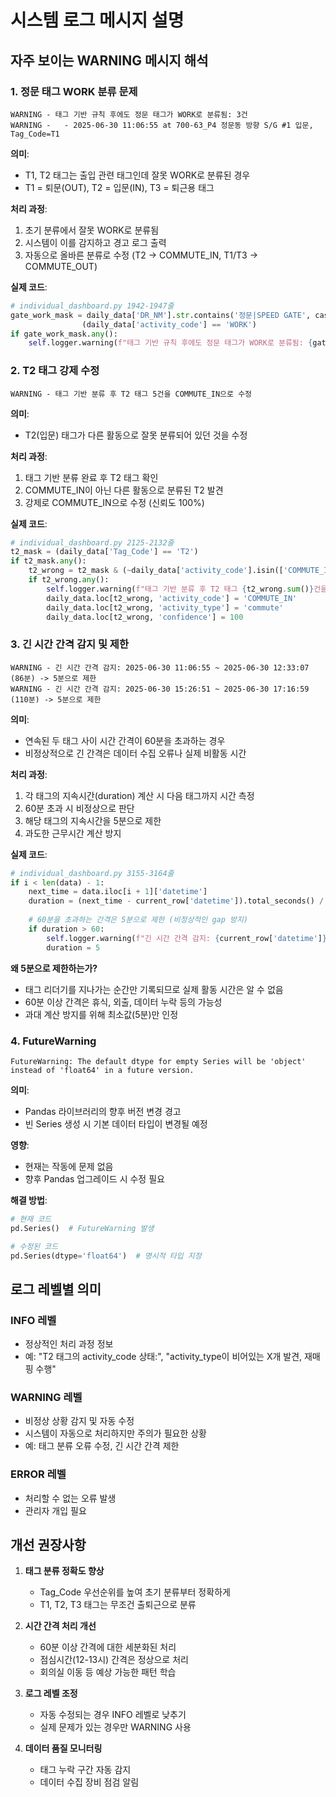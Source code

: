 # 시스템 로그 메시지 설명

## 자주 보이는 WARNING 메시지 해석

### 1. 정문 태그 WORK 분류 문제
```
WARNING - 태그 기반 규칙 후에도 정문 태그가 WORK로 분류됨: 3건
WARNING -   - 2025-06-30 11:06:55 at 700-63_P4 정문동 방향 S/G #1 입문, Tag_Code=T1
```

**의미**: 
- T1, T2 태그는 출입 관련 태그인데 잘못 WORK로 분류된 경우
- T1 = 퇴문(OUT), T2 = 입문(IN), T3 = 퇴근용 태그

**처리 과정**:
1. 초기 분류에서 잘못 WORK로 분류됨
2. 시스템이 이를 감지하고 경고 로그 출력
3. 자동으로 올바른 분류로 수정 (T2 → COMMUTE_IN, T1/T3 → COMMUTE_OUT)

**실제 코드**:
```python
# individual_dashboard.py 1942-1947줄
gate_work_mask = daily_data['DR_NM'].str.contains('정문|SPEED GATE', case=False, na=False) & \
                (daily_data['activity_code'] == 'WORK')
if gate_work_mask.any():
    self.logger.warning(f"태그 기반 규칙 후에도 정문 태그가 WORK로 분류됨: {gate_work_mask.sum()}건")
```

### 2. T2 태그 강제 수정
```
WARNING - 태그 기반 분류 후 T2 태그 5건을 COMMUTE_IN으로 수정
```

**의미**:
- T2(입문) 태그가 다른 활동으로 잘못 분류되어 있던 것을 수정

**처리 과정**:
1. 태그 기반 분류 완료 후 T2 태그 확인
2. COMMUTE_IN이 아닌 다른 활동으로 분류된 T2 발견
3. 강제로 COMMUTE_IN으로 수정 (신뢰도 100%)

**실제 코드**:
```python
# individual_dashboard.py 2125-2132줄
t2_mask = (daily_data['Tag_Code'] == 'T2')
if t2_mask.any():
    t2_wrong = t2_mask & (~daily_data['activity_code'].isin(['COMMUTE_IN']))
    if t2_wrong.any():
        self.logger.warning(f"태그 기반 분류 후 T2 태그 {t2_wrong.sum()}건을 COMMUTE_IN으로 수정")
        daily_data.loc[t2_wrong, 'activity_code'] = 'COMMUTE_IN'
        daily_data.loc[t2_wrong, 'activity_type'] = 'commute'
        daily_data.loc[t2_wrong, 'confidence'] = 100
```

### 3. 긴 시간 간격 감지 및 제한
```
WARNING - 긴 시간 간격 감지: 2025-06-30 11:06:55 ~ 2025-06-30 12:33:07 (86분) -> 5분으로 제한
WARNING - 긴 시간 간격 감지: 2025-06-30 15:26:51 ~ 2025-06-30 17:16:59 (110분) -> 5분으로 제한
```

**의미**:
- 연속된 두 태그 사이 시간 간격이 60분을 초과하는 경우
- 비정상적으로 긴 간격은 데이터 수집 오류나 실제 비활동 시간

**처리 과정**:
1. 각 태그의 지속시간(duration) 계산 시 다음 태그까지 시간 측정
2. 60분 초과 시 비정상으로 판단
3. 해당 태그의 지속시간을 5분으로 제한
4. 과도한 근무시간 계산 방지

**실제 코드**:
```python
# individual_dashboard.py 3155-3164줄
if i < len(data) - 1:
    next_time = data.iloc[i + 1]['datetime']
    duration = (next_time - current_row['datetime']).total_seconds() / 60
    
    # 60분을 초과하는 간격은 5분으로 제한 (비정상적인 gap 방지)
    if duration > 60:
        self.logger.warning(f"긴 시간 간격 감지: {current_row['datetime']} ~ {next_time} ({duration:.0f}분) -> 5분으로 제한")
        duration = 5
```

**왜 5분으로 제한하는가?**
- 태그 리더기를 지나가는 순간만 기록되므로 실제 활동 시간은 알 수 없음
- 60분 이상 간격은 휴식, 외출, 데이터 누락 등의 가능성
- 과대 계산 방지를 위해 최소값(5분)만 인정

### 4. FutureWarning
```
FutureWarning: The default dtype for empty Series will be 'object' instead of 'float64' in a future version.
```

**의미**:
- Pandas 라이브러리의 향후 버전 변경 경고
- 빈 Series 생성 시 기본 데이터 타입이 변경될 예정

**영향**:
- 현재는 작동에 문제 없음
- 향후 Pandas 업그레이드 시 수정 필요

**해결 방법**:
```python
# 현재 코드
pd.Series()  # FutureWarning 발생

# 수정된 코드
pd.Series(dtype='float64')  # 명시적 타입 지정
```

## 로그 레벨별 의미

### INFO 레벨
- 정상적인 처리 과정 정보
- 예: "T2 태그의 activity_code 상태:", "activity_type이 비어있는 X개 발견, 재매핑 수행"

### WARNING 레벨
- 비정상 상황 감지 및 자동 수정
- 시스템이 자동으로 처리하지만 주의가 필요한 상황
- 예: 태그 분류 오류 수정, 긴 시간 간격 제한

### ERROR 레벨
- 처리할 수 없는 오류 발생
- 관리자 개입 필요

## 개선 권장사항

1. **태그 분류 정확도 향상**
   - Tag_Code 우선순위를 높여 초기 분류부터 정확하게
   - T1, T2, T3 태그는 무조건 출퇴근으로 분류

2. **시간 간격 처리 개선**
   - 60분 이상 간격에 대한 세분화된 처리
   - 점심시간(12-13시) 간격은 정상으로 처리
   - 회의실 이동 등 예상 가능한 패턴 학습

3. **로그 레벨 조정**
   - 자동 수정되는 경우 INFO 레벨로 낮추기
   - 실제 문제가 있는 경우만 WARNING 사용

4. **데이터 품질 모니터링**
   - 태그 누락 구간 자동 감지
   - 데이터 수집 장비 점검 알림